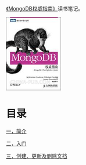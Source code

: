 [《MongoDB权威指南》](https://book.douban.com/subject/6068947/)读书笔记。

![](img/cover/cover.jpg)

# 目录

[一，简介](一，简介.md)

[二，入门](二，入门.md)

[三，创建、更新及删除文档](三，创建、更新及删除文档.md)
